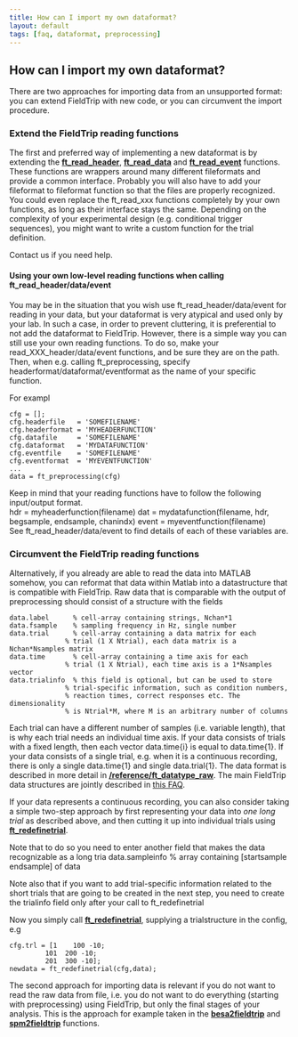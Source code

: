 ```yaml
---
title: How can I import my own dataformat?
layout: default
tags: [faq, dataformat, preprocessing]
---
```


## How can I import my own dataformat?

There are two approaches for importing data from an unsupported format: you can extend FieldTrip with new code, or you can circumvent the import procedure.

### Extend the FieldTrip reading functions

The first and preferred way of implementing a new dataformat is by extending the **[ft_read_header](/reference/ft_read_header)**, **[ft_read_data](/reference/ft_read_data)** and **[ft_read_event](/reference/ft_read_event)** functions. These functions are wrappers around many different fileformats and provide a common interface. Probably you will also have to add your fileformat to fileformat function so that the files are properly recognized. You could even replace the ft_read_xxx functions completely by your own functions, as long as their interface stays the same. Depending on the complexity of your experimental design (e.g. conditional trigger sequences), you might want to write a custom function for the trial definition. 

Contact us if you need help.

#### Using your own low-level reading functions when calling ft_read_header/data/event

You may be in the situation that you wish use ft_read_header/data/event for reading in your data, but your dataformat is very atypical and used only by your lab. In such a case, in order to prevent cluttering, it is preferential to not add the dataformat to FieldTrip. However, there is a simple way you can still use your own reading functions. To do so, make your read_XXX_header/data/event functions, and be sure they are on the path. Then, when e.g. calling ft_preprocessing, specify headerformat/dataformat/eventformat as the name of your specific function. 

 For exampl

    cfg = [];
    cfg.headerfile   = 'SOMEFILENAME'
    cfg.headerformat = 'MYHEADERFUNCTION'
    cfg.datafile     = 'SOMEFILENAME'
    cfg.dataformat   = 'MYDATAFUNCTION'
    cfg.eventfile    = 'SOMEFILENAME'
    cfg.eventformat  = 'MYEVENTFUNCTION'
    ...
    data = ft_preprocessing(cfg)
    
Keep in mind that your reading functions have to follow the following input/output format.  
    hdr   = myheaderfunction(filename)
    dat   = mydatafunction(filename, hdr, begsample, endsample, chanindx)
    event = myeventfunction(filename)  
See ft_read_header/data/event to find details of each of these variables are.

### Circumvent the FieldTrip reading functions

Alternatively, if you already are able to read the data into MATLAB somehow, you can reformat that data within Matlab into a datastructure that is compatible with FieldTrip. Raw data that is comparable with the output of preprocessing should consist of a structure with the fields

    data.label      % cell-array containing strings, Nchan*1
    data.fsample    % sampling frequency in Hz, single number
    data.trial      % cell-array containing a data matrix for each 
                  % trial (1 X Ntrial), each data matrix is a Nchan*Nsamples matrix 
    data.time       % cell-array containing a time axis for each 
                  % trial (1 X Ntrial), each time axis is a 1*Nsamples vector 
    data.trialinfo  % this field is optional, but can be used to store 
                  % trial-specific information, such as condition numbers, 
                  % reaction times, correct responses etc. The dimensionality 
                  % is Ntrial*M, where M is an arbitrary number of columns

Each trial can have a different number of samples (i.e. variable length), that is why each trial needs an individual time axis. If your data consists of trials with a fixed length, then each vector data.time{i} is equal to data.time{1}. If your data consists of a single trial, e.g. when it is a continuous recording, there is only a single data.time{1} and single data.trial{1}. The data format is described in more detail in **[/reference/ft_datatype_raw](/reference/ft_datatype_raw)**. The main FieldTrip data structures are jointly described in [this FAQ](/faq/how_are_the_various_data_structures_defined).  

If your data represents a continuous recording, you can also consider taking a simple two-step approach by first representing your data into *one long trial* as described above, and then cutting it up into individual trials using **[ft_redefinetrial](/reference/ft_redefinetrial)**.

Note that to do so you need to enter another field that makes the data recognizable as a long tria
    data.sampleinfo % array containing [startsample endsample] of data

Note also that if you want to add trial-specific information related to the short trials that are going to be created in the next step, you need to create the trialinfo field only after your call to ft_redefinetrial

Now you simply call **[ft_redefinetrial](/reference/ft_redefinetrial)**, supplying a trialstructure in the config, e.g
    
    cfg.trl = [1    100 -10;
             101  200 -10;
             201  300 -10];
    newdata = ft_redefinetrial(cfg,data);

The second approach for importing data is relevant if you do not want to read the raw data from file, i.e. you do not want to do everything (starting with preprocessing) using FieldTrip, but only the final stages of your analysis. This is the approach for example taken in the **[besa2fieldtrip](/reference/besa2fieldtrip)** and **[spm2fieldtrip](/reference/spm2fieldtrip)** functions.
